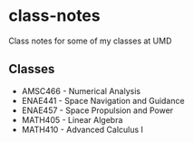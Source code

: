 # class-notes
Class notes for some of my classes at UMD

## Classes
* AMSC466 - Numerical Analysis
* ENAE441 - Space Navigation and Guidance
* ENAE457 - Space Propulsion and Power
* MATH405 - Linear Algebra
* MATH410 - Advanced Calculus I
